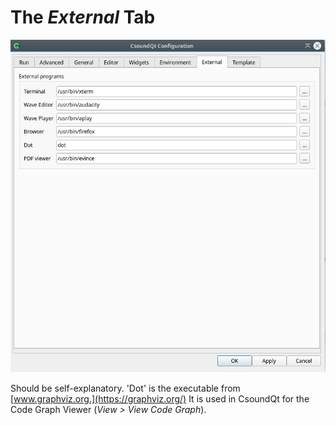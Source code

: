 # The *External* Tab 

![external tab](img/config_external.png)

Should be self-explanatory. 'Dot' is the executable from [www.graphviz.org.](https://graphviz.org/) It is used in CsoundQt for the Code Graph Viewer (*View > View Code Graph*).  
 	
